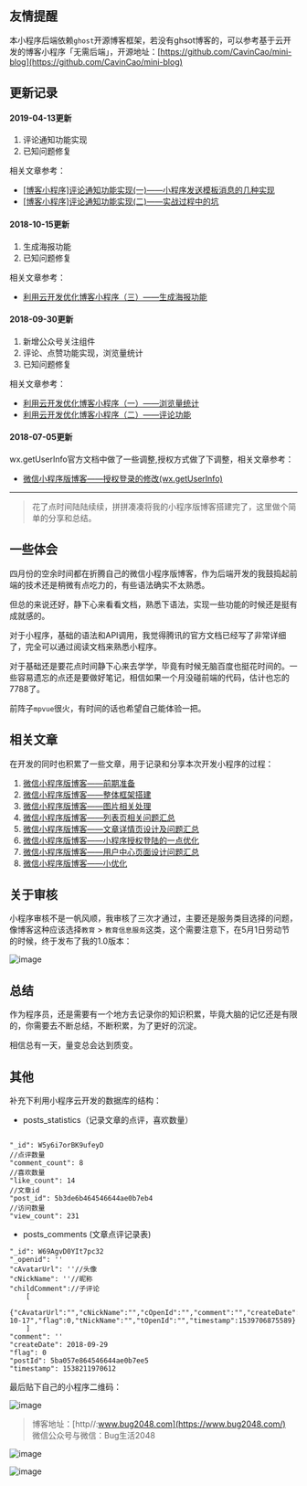 ## 友情提醒
本小程序后端依赖`ghost`开源博客框架，若没有ghsot博客的，可以参考基于云开发的博客小程序「无需后端」，开源地址：[https://github.com/CavinCao/mini-blog](https://github.com/CavinCao/mini-blog)

## 更新记录
#### 2019-04-13更新
1. 评论通知功能实现
2. 已知问题修复

相关文章参考：
- [[博客小程序]评论通知功能实现(一)——小程序发送模板消息的几种实现](https://www.bug2048.com/wechat20190411/)
- [[博客小程序]评论通知功能实现(二)——实战过程中的坑](https://www.bug2048.com/wechat20190413/)

#### 2018-10-15更新

1. 生成海报功能
2. 已知问题修复

相关文章参考：
- [利用云开发优化博客小程序（三）——生成海报功能](https://www.bug2048.com/wechat20181015/)

#### 2018-09-30更新

1. 新增公众号关注组件
2. 评论、点赞功能实现，浏览量统计
3. 已知问题修复

相关文章参考：
- [利用云开发优化博客小程序（一）——浏览量统计](https://www.bug2048.com/wechat20190917/)
- [利用云开发优化博客小程序（二）——评论功能](https://www.bug2048.com/wechat20180930/)

#### 2018-07-05更新

wx.getUserInfo官方文档中做了一些调整,授权方式做了下调整，相关文章参考：
- [微信小程序版博客——授权登录的修改(wx.getUserInfo)](https://www.bug2048.com/wechat20180705/)

--------------------------------------------------------------------------------
> 花了点时间陆陆续续，拼拼凑凑将我的小程序版博客搭建完了，这里做个简单的分享和总结。

## 一些体会

四月份的空余时间都在折腾自己的微信小程序版博客，作为后端开发的我鼓捣起前端的技术还是稍微有点吃力的，有些语法确实不太熟悉。

但总的来说还好，静下心来看看文档，熟悉下语法，实现一些功能的时候还是挺有成就感的。

对于小程序，基础的语法和API调用，我觉得腾讯的官方文档已经写了非常详细了，完全可以通过阅读文档来熟悉小程序。

对于基础还是要花点时间静下心来去学学，毕竟有时候无脑百度也挺花时间的。一些容易遗忘的点还是要做好笔记，相信如果一个月没碰前端的代码，估计也忘的7788了。

前阵子`mpvue`很火，有时间的话也希望自己能体验一把。

## 相关文章

在开发的同时也积累了一些文章，用于记录和分享本次开发小程序的过程：

1. [微信小程序版博客——前期准备](https://www.bug2048.com/wechat20180419/)
2. [微信小程序版博客——整体框架搭建](https://www.bug2048.com/wechat20180421/)
3. [微信小程序版博客——图片相关处理](https://www.bug2048.com/wechat20180424/)
4. [微信小程序版博客——列表页相关问题汇总](https://www.bug2048.com/wechat20180425/)
5. [微信小程序版博客——文章详情页设计及问题汇总](https://www.bug2048.com/wechat20180428/)
6. [微信小程序版博客——小程序授权登陆的一点优化](https://www.bug2048.com/wechat20180429/)
7. [微信小程序版博客——用户中心页面设计问题汇总](https://www.bug2048.com/wechat20180501/)
8. [微信小程序版博客——小优化](https://www.bug2048.com/wechat20180502/)

## 关于审核

小程序审核不是一帆风顺，我审核了三次才通过，主要还是服务类目选择的问题，像博客这种应该选择`教育` > `教育信息服务`这类，这个需要注意下，在5月1日劳动节的时候，终于发布了我的1.0版本：

![image](http://image.bug2048.com/1525220924740.jpg)

## 总结

作为程序员，还是需要有一个地方去记录你的知识积累，毕竟大脑的记忆还是有限的，你需要去不断总结，不断积累，为了更好的沉淀。

相信总有一天，量变总会达到质变。

## 其他

补充下利用小程序云开发的数据库的结构：

- posts_statistics（记录文章的点评，喜欢数量）

```

"_id": W5y6i7orBK9ufeyD
//点评数量
"comment_count": 8
//喜欢数量
"like_count": 14
//文章id
"post_id": 5b3de6b464546644ae0b7eb4
//访问数量
"view_count": 231

```

- posts_comments (文章点评记录表)

```
"_id": W69AgvD0YIt7pc32
"_openid": ''
"cAvatarUrl": ''//头像
"cNickName": ''//昵称
"childComment"://子评论
	[
		{"cAvatarUrl":"","cNickName":"","cOpenId":"","comment":"","createDate":"2018-10-17","flag":0,"tNickName":"","tOpenId":"","timestamp":1539706875589}
	]
"comment": ''
"createDate": 2018-09-29
"flag": 0
"postId": 5ba057e864546644ae0b7ee5
"timestamp": 1538211970612
```

最后贴下自己的小程序二维码：

![image](http://image.bug2048.com/gh_e63f2dcd02ee_258.jpg)


> 博客地址：[http//:www.bug2048.com](https://www.bug2048.com/)  
> 微信公众号与微信：Bug生活2048

![image](https://www.bug2048.com//content/images/2018/02/qrcode_for_gh_cac1ef8c9733_258.jpg)

![image](http://image.bug2048.com/WechatIMG2.jpeg?imageView2/1/w/200/h/200/q/100)

